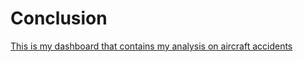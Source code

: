 # Conclusion
[This is my dashboard that contains my analysis on aircraft accidents](https://public.tableau.com/app/profile/john.isaac1748/viz/AviationTableau_/Dashboard1?publish=yes)



